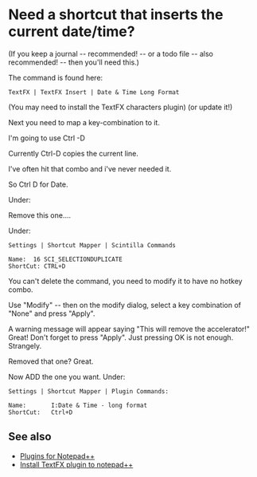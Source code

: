 # Need a shortcut that inserts the current date/time?

(If you keep a journal -- recommended! -- or a todo file -- also recommended! -- then you'll need this.)

The command is found here:

    TextFX | TextFX Insert | Date & Time Long Format


(You may need to install the TextFX characters plugin) (or update it!)

Next you need to map a key-combination to it.


I'm going to use Ctrl -D

Currently Ctrl-D copies the current line.

I've often hit that combo and i've never needed it.

So Ctrl D for Date.

Under:


Remove this one....

Under:


    Settings | Shortcut Mapper | Scintilla Commands

    Name:  16 SCI_SELECTIONDUPLICATE
    ShortCut: CTRL+D


You can't delete the command, you need to modify it to have no hotkey combo.
	
Use "Modify" -- then on the modify dialog, select a key combination of "None" and press "Apply".	

A warning message will appear saying "This will remove the accelerator!"  Great! Don't forget to press "Apply". Just pressing OK is not enough. Strangely.
	
Removed that one? Great.

Now ADD the one you want. Under:

    Settings | Shortcut Mapper | Plugin Commands:    
    
    Name:       I:Date & Time - long format 
    ShortCut:   Ctrl+D
	


	
	
## See also

 * [Plugins for Notepad++](plugins.md)
 * [Install TextFX plugin to notepad++](install_textfx_plugin.md)